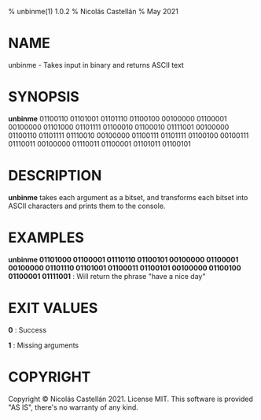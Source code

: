 % unbinme(1) 1.0.2
% Nicolás Castellán
% May 2021

<!-- Use:                                                             -->
<!--   pandoc unbinme.1.md -s -t man -o unbinme.1                     -->
<!-- to convert this markdown to groff format                         -->
<!-- Choose from these sections:                                      -->
<!-- 1. Executable programs: Or, shell commands.                      -->
<!-- 2. System calls: Functions provided by the kernel.               -->
<!-- 3. Library calls: Functions within program libraries.            -->
<!-- 4. Special files.                                                -->
<!-- 5. File formats and conventions: For example, “/etc/passwd”.     -->
<!-- 6. Games.                                                        -->
<!-- 7. Miscellaneous: Macro packages and conventions, such as groff. -->
<!-- 8. System administration commands: Usually reserved for root.    -->
<!-- 9. Kernel routines: Not usually installed by default.            -->

# NAME
unbinme - Takes input in binary and returns ASCII text

# SYNOPSIS
**unbinme** 01100110 01101001 01101110 01100100 00100000 01100001 00100000 01101000 01101111 01100010 01100010 01111001 00100000 01100110 01101111 01110010 00100000 01100111 01101111 01100100 00100111 01110011 00100000 01110011 01100001 01101011 01100101

# DESCRIPTION
**unbinme** takes each argument as a bitset, and transforms each bitset into ASCII characters and prints them to the console.

# EXAMPLES
**unbinme 01101000 01100001 01110110 01100101 00100000 01100001 00100000 01101110 01101001 01100011 01100101 00100000 01100100 01100001 01111001**
: Will return the phrase "have a nice day"

# EXIT VALUES
**0**
: Success

**1**
: Missing arguments

# COPYRIGHT
Copyright © Nicolás Castellán 2021. License MIT. This software is provided "AS IS", there's no warranty of any kind.
